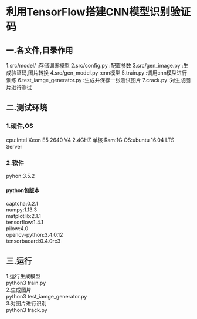 # 利用TensorFlow搭建CNN模型识别验证码
## 一.各文件,目录作用
1.src/model/       :存储训练模型
2.src/config.py    :配置参数
3.src/gen_image.py :生成验证码,图片转换
4.src/gen_model.py :cnn模型
5.train.py	   :调用cnn模型进行训练
6.test_iamge_generator.py :生成并保存一张测试图片
7.crack.py 	   :对生成图片进行测试

## 二.测试环境
### 1.硬件,OS
cpu:Intel Xeon E5 2640 V4 2.4GHZ 单核
Ram:1G
OS:ubuntu 16.04 LTS Server

### 2.软件
pyhon:3.5.2
#### python包版本
captcha:0.2.1  
numpy:1.13.3  
matplotlib:2.1.1  
tensorflow:1.4.1  
pilow:4.0  
opencv-python:3.4.0.12  
tensorbaoard:0.4.0rc3  
 
## 三.运行
1.运行生成模型  
    python3 train.py  
2.生成图片  
    python3 test_iamge_generator.py  
3.对图片进行识别  
    python3 track.py  

